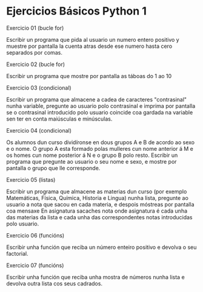 # Ejercicios Básicos Python 1

Exercicio 01 (bucle for)

Escribir un programa que pida al usuario un numero entero positivo y muestre por pantalla la cuenta atras desde ese numero hasta cero separados por comas.

Exercicio 02 (bucle for)

Escribir un programa que mostre por pantalla as táboas do 1 ao 10

Exercicio 03 (condicional)

Escribir un programa que almacene a cadea de caracteres "contrasinal" nunha variable, pregunte ao usuario polo contrasinal e imprima por pantalla se o contrasinal introducido polo usuario coincide coa gardada na variable sen ter en conta maiúsculas e minúsculas.

Exercicio 04 (condicional)

Os alumnos dun curso dividíronse en dous grupos A e B de acordo ao sexo e o nome. O grupo A esta formado polas mulleres cun nome anterior á M e os homes cun nome posterior á N e o grupo B polo resto. Escribir un programa que pregunte ao usuario o seu nome e sexo, e mostre por pantalla o grupo que lle corresponde.

Exercicio 05 (listas)

Escribir un programa que almacene as materias dun curso (por exemplo Matemáticas, Física, Química, Historia e Lingua) nunha lista, pregunte ao usuario a nota que sacou en cada materia, e despois móstreas por pantalla coa mensaxe En asignatura sacaches nota onde asignatura  é cada unha das materias da lista e  cada unha das correspondentes notas introducidas polo usuario.

Exercicio 06 (funcións)

Escribir unha función que reciba un número enteiro positivo e devolva o seu factorial.

Exercicio 07 (funcións)

Escribir unha función que reciba unha mostra de números nunha lista e devolva outra lista cos seus cadrados.